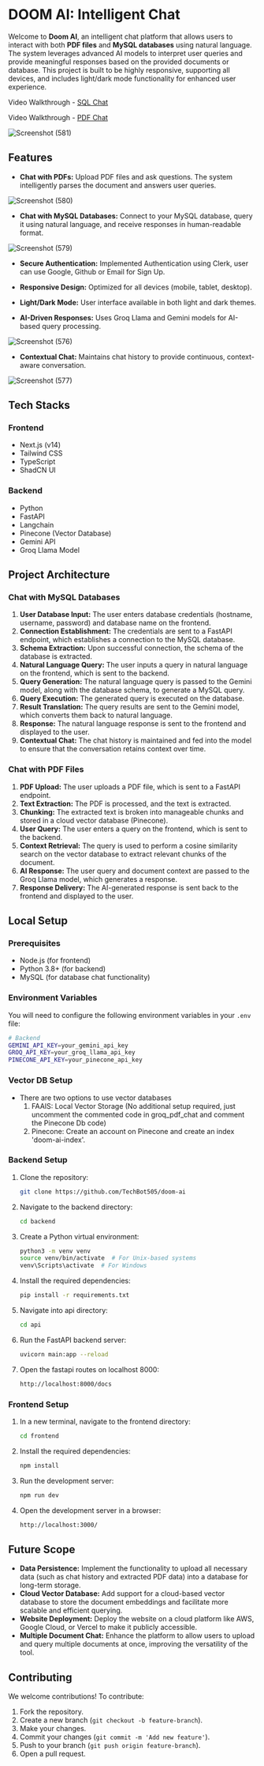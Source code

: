 # DOOM AI: Intelligent Chat
Welcome to **Doom AI**, an intelligent chat platform that allows users to interact with both **PDF files** and **MySQL databases** using natural language. The system leverages advanced AI models to interpret user queries and provide meaningful responses based on the provided documents or database. This project is built to be highly responsive, supporting all devices, and includes light/dark mode functionality for enhanced user experience.

Video Walkthrough - [SQL Chat](https://drive.google.com/file/d/1VAHXVEPUaKTNVhdZpc-TNSXzWCv8ZD_E/view?usp=sharing)

Video Walkthrough - [PDF Chat](https://drive.google.com/file/d/11m6gei2WzAyN2x9PTtQzg48MEtQJ_gAQ/view?usp=sharing)

![Screenshot (581)](https://github.com/user-attachments/assets/dc5760cb-f248-4d0e-9432-8d5812de5997)

## Features
* **Chat with PDFs:** Upload PDF files and ask questions. The system intelligently parses the document and answers user queries.

![Screenshot (580)](https://github.com/user-attachments/assets/a5931a60-fa00-4882-ada0-149f677417a3)

* **Chat with MySQL Databases:** Connect to your MySQL database, query it using natural language, and receive responses in human-readable format.

![Screenshot (579)](https://github.com/user-attachments/assets/4f643056-25a0-4c22-8e3d-377e363121c2)

* **Secure Authentication:** Implemented Authentication using Clerk, user can use Google, Github or Email for Sign Up.

* **Responsive Design:** Optimized for all devices (mobile, tablet, desktop).

* **Light/Dark Mode:** User interface available in both light and dark themes.

* **AI-Driven Responses:** Uses Groq Llama and Gemini models for AI-based query processing.

![Screenshot (576)](https://github.com/user-attachments/assets/c46a009f-fbbf-4c4d-890d-a6d25810799b)

* **Contextual Chat:** Maintains chat history to provide continuous, context-aware conversation.

![Screenshot (577)](https://github.com/user-attachments/assets/d877e216-3272-4995-9b54-d52ff6c61d86)

## Tech Stacks
### Frontend
* Next.js (v14)
* Tailwind CSS
* TypeScript
* ShadCN UI

### Backend
* Python
* FastAPI
* Langchain
* Pinecone (Vector Database)
* Gemini API
* Groq Llama Model

## Project Architecture
### Chat with MySQL Databases
1. **User Database Input:** The user enters database credentials (hostname, username, password) and database name on the frontend.
2. **Connection Establishment:** The credentials are sent to a FastAPI endpoint, which establishes a connection to the MySQL database.
3. **Schema Extraction:** Upon successful connection, the schema of the database is extracted.
4. **Natural Language Query:** The user inputs a query in natural language on the frontend, which is sent to the backend.
5. **Query Generation:** The natural language query is passed to the Gemini model, along with the database schema, to generate a MySQL query.
6. **Query Execution:** The generated query is executed on the database.
7. **Result Translation:** The query results are sent to the Gemini model, which converts them back to natural language.
8. **Response:** The natural language response is sent to the frontend and displayed to the user.
9. **Contextual Chat:** The chat history is maintained and fed into the model to ensure that the conversation retains context over time.

### Chat with PDF Files
1. **PDF Upload:** The user uploads a PDF file, which is sent to a FastAPI endpoint.
2. **Text Extraction:** The PDF is processed, and the text is extracted.
3. **Chunking:** The extracted text is broken into manageable chunks and stored in a cloud vector database (Pinecone).
4. **User Query:** The user enters a query on the frontend, which is sent to the backend.
5. **Context Retrieval:** The query is used to perform a cosine similarity search on the vector database to extract relevant chunks of the document.
6. **AI Response:** The user query and document context are passed to the Groq Llama model, which generates a response.
7. **Response Delivery:** The AI-generated response is sent back to the frontend and displayed to the user.

## Local Setup
### Prerequisites
* Node.js (for frontend)
* Python 3.8+ (for backend)
* MySQL (for database chat functionality)

### Environment Variables
You will need to configure the following environment variables in your `.env` file:
```bash
# Backend
GEMINI_API_KEY=your_gemini_api_key
GROQ_API_KEY=your_groq_llama_api_key
PINECONE_API_KEY=your_pinecone_api_key
```
### Vector DB Setup
* There are two options to use vector databases
  1. FAAIS: Local Vector Storage (No additional setup required, just uncomment the commented code in groq_pdf_chat and comment the Pinecone Db code)
  2. Pinecone: Create an account on Pinecone and create an index 'doom-ai-index'.

### Backend Setup
1. Clone the repository:
   ```bash
   git clone https://github.com/TechBot505/doom-ai
   ```
2. Navigate to the backend directory:
   ```bash
   cd backend
   ```
3. Create a Python virtual environment:
   ```bash
   python3 -m venv venv
   source venv/bin/activate  # For Unix-based systems
   venv\Scripts\activate  # For Windows
   ```
4. Install the required dependencies:
   ```bash
   pip install -r requirements.txt
   ```
5. Navigate into api directory:
   ```bash
   cd api
   ```
6. Run the FastAPI backend server:
   ```bash
   uvicorn main:app --reload
   ```
7. Open the fastapi routes on localhost 8000:
   ```bash
   http://localhost:8000/docs
   ```

### Frontend Setup
1. In a new terminal, navigate to the frontend directory:
   ```bash
   cd frontend
   ```
2. Install the required dependencies:
   ```bash
   npm install
   ```
3. Run the development server:
   ```bash
   npm run dev
   ```
4. Open the development server in a browser:
   ```bash
   http://localhost:3000/
   ```

## Future Scope
* **Data Persistence:** Implement the functionality to upload all necessary data (such as chat history and extracted PDF data) into a database for long-term storage.
* **Cloud Vector Database:** Add support for a cloud-based vector database to store the document embeddings and facilitate more scalable and efficient querying.
* **Website Deployment:** Deploy the website on a cloud platform like AWS, Google Cloud, or Vercel to make it publicly accessible.
* **Multiple Document Chat:** Enhance the platform to allow users to upload and query multiple documents at once, improving the versatility of the tool.

## Contributing
We welcome contributions! To contribute:

1. Fork the repository.
2. Create a new branch (`git checkout -b feature-branch`).
3. Make your changes.
4. Commit your changes (`git commit -m 'Add new feature'`).
5. Push to your branch (`git push origin feature-branch`).
6. Open a pull request.




